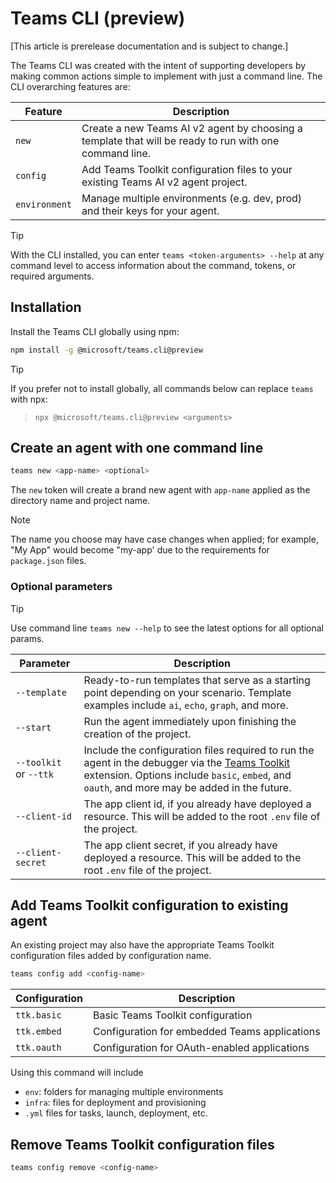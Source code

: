 # Teams CLI (preview)

[This article is prerelease documentation and is subject to change.]

The Teams CLI was created with the intent of supporting developers by making common actions simple to implement with just a command line. The CLI overarching features are:

| Feature | Description |
|---------|-------------|
| `new` | Create a new Teams AI v2 agent by choosing a template that will be ready to run with one command line. |
| `config` | Add Teams Toolkit configuration files to your existing Teams AI v2 agent project. |
| `environment` | Manage multiple environments (e.g. dev, prod) and their keys for your agent. |

> [!TIP]
> With the CLI installed, you can enter `teams <token-arguments> --help` at any command level to access information about the command, tokens, or required arguments.

## Installation

Install the Teams CLI globally using npm:

<!-- langtabs-start -->
```sh
npm install -g @microsoft/teams.cli@preview
```
<!-- langtabs-end -->

> [!TIP]
> If you prefer not to install globally, all commands below can replace `teams` with npx:
> > ```npx @microsoft/teams.cli@preview <arguments>```

## Create an agent with one command line

<!-- langtabs-start -->
```sh
teams new <app-name> <optional>
```
<!-- langtabs-end -->

The `new` token will create a brand new agent with `app-name` applied as the directory name and project name.

> [!NOTE]
> The name you choose may have case changes when applied; for example, "My App" would become "my-app' due to the requirements for `package.json` files.

### Optional parameters

> [!TIP]
> Use command line `teams new --help` to see the latest options for all optional params.

| Parameter | Description |
|-----------|-------------|
| `--template` | Ready-to-run templates that serve as a starting point depending on your scenario. Template examples include `ai`, `echo`, `graph`, and more. |
| `--start` | Run the agent immediately upon finishing the creation of the project. |
| `--toolkit` or `--ttk` | Include the configuration files required to run the agent in the debugger via the [Teams Toolkit](https://github.com/OfficeDev/teams-toolkit) extension. Options include `basic`, `embed`, and `oauth`, and more may be added in the future. |
| `--client-id` | The app client id, if you already have deployed a resource. This will be added to the root `.env` file of the project. |
| `--client-secret` | The app client secret, if you already have deployed a resource. This will be added to the root `.env` file of the project. |

## Add Teams Toolkit configuration to existing agent

An existing project may also have the appropriate Teams Toolkit configuration files added by configuration name.

<!-- langtabs-start -->
```bash
teams config add <config-name>
```
<!-- langtabs-end -->

| Configuration | Description |
|--------------|-------------|
| `ttk.basic` | Basic Teams Toolkit configuration |
| `ttk.embed` | Configuration for embedded Teams applications |
| `ttk.oauth` | Configuration for OAuth-enabled applications |

Using this command will include
- `env`: folders for managing multiple environments
- `infra`: files for deployment and provisioning
- `.yml` files for tasks, launch, deployment, etc.

## Remove Teams Toolkit configuration files

<!-- langtabs-start -->
```bash
teams config remove <config-name>
```
<!-- langtabs-end -->